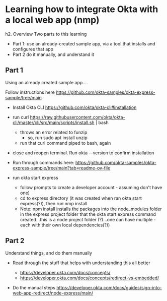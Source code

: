 #  Learning how to integrate Okta with a local web app (nmp)

h2. Overview
Two parts to this learning
- Part 1: use an already-created sample app, via a tool that installs and configures that app
- Part 2 do it manually, and understand it

## Part 1

Using an already created sample app....

Follow instructions here https://github.com/okta-samples/okta-express-sample/tree/main

* Install Okta CLI https://github.com/okta/okta-cli#installation
 - run curl https://raw.githubusercontent.com/okta/okta-cli/master/cli/src/main/scripts/install.sh | bash
   - throws an error related to funzip
     - so, run sudo apt install unzip
   - run that curl command piped to bash, again
 - close and reopen terminal.  Run okta --version to confirm installation

- Run through commands here: https://github.com/okta-samples/okta-express-sample/tree/main?tab=readme-ov-file
 - run okta start express
   - follow prompts to create a developer account - assuming don't have one)
   - cd to express directory (it was created when ran okta start express(?)), then run nmp install
   - Note: npm install installs the packages into the node_modules folder in the express project folder that the okta start express command created...this is a node project folder (?)...one can have multiple - each with their own local dependencies(?))

## Part 2

Understand things, and do them manually
- Read through the stuff that helps with understanding this all better
  - https://developer.okta.com/docs/concepts/
  - https://developer.okta.com/docs/concepts/redirect-vs-embedded/

- Do the manual steps https://developer.okta.com/docs/guides/sign-into-web-app-redirect/node-express/main/
